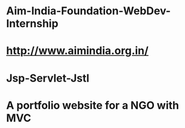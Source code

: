 # Aim-India-Foundation-WebDev-Internship
# http://www.aimindia.org.in/
# Jsp-Servlet-Jstl
# A portfolio website for a NGO with MVC
